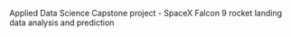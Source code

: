 Applied Data Science Capstone project - SpaceX Falcon 9 rocket landing data analysis and prediction

